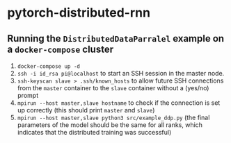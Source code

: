 # pytorch-distributed-rnn

## Running the `DistributedDataParralel` example on a `docker-compose` cluster

1. `docker-compose up -d`
2. `ssh -i id_rsa pi@localhost` to start an SSH session in the master node.
3. `ssh-keyscan slave > .ssh/known_hosts` to allow future SSH connections from the `master` container to the `slave` container without a (yes/no) prompt
4. `mpirun --host master,slave hostname` to check if the connection is set up correctly (this should print `master` and `slave`)
5. `mpirun --host master,slave python3 src/example_ddp.py` (the final parameters of the model should be the same for all ranks, which indicates that the distributed training was successful)